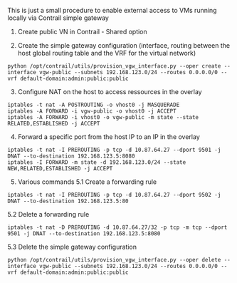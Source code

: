 This is just a small procedure to enable external access to VMs running locally via Contrail simple gateway 

1. Create public VN in Contrail - Shared option 

2. Create the simple gateway configuration (interface, routing between the host global routing table and the VRF for the virtual network)
```
python /opt/contrail/utils/provision_vgw_interface.py --oper create --interface vgw-public --subnets 192.168.123.0/24 --routes 0.0.0.0/0 --vrf default-domain:admin:public:public
```

3. Configure NAT on the host to access ressources in the overlay 
```
iptables -t nat -A POSTROUTING -o vhost0 -j MASQUERADE
iptables -A FORWARD -i vgw-public -o vhost0 -j ACCEPT
iptables -A FORWARD -i vhost0 -o vgw-public -m state --state RELATED,ESTABLISHED -j ACCEPT
```

4. Forward a specific port from the host IP to an IP in the overlay 
```
iptables -t nat -I PREROUTING -p tcp -d 10.87.64.27 --dport 9501 -j DNAT --to-destination 192.168.123.5:8080
iptables -I FORWARD -m state -d 192.168.123.0/24 --state NEW,RELATED,ESTABLISHED -j ACCEPT
```

5. Various commands 
5.1 Create a forwarding rule 
```
iptables -t nat -I PREROUTING -p tcp -d 10.87.64.27 --dport 9502 -j DNAT --to-destination 192.168.123.5:80
```
5.2 Delete a forwarding rule 
```
iptables -t nat -D PREROUTING -d 10.87.64.27/32 -p tcp -m tcp --dport 9501 -j DNAT --to-destination 192.168.123.5:8080
```
5.3 Delete the simple gateway configuration 
```
python /opt/contrail/utils/provision_vgw_interface.py --oper delete --interface vgw-public --subnets 192.168.123.0/24 --routes 0.0.0.0/0 --vrf default-domain:admin:public:public
```

